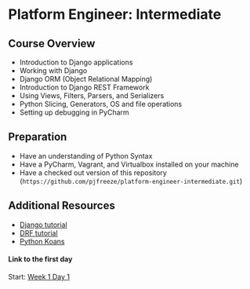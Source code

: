 # Platform Engineer: Intermediate

## Course Overview
- Introduction to Django applications
- Working with Django
- Django ORM (Object Relational Mapping)
- Introduction to Django REST Framework
- Using Views, Filters, Parsers, and Serializers
- Python Slicing, Generators, OS and file operations
- Setting up debugging in PyCharm

## Preparation
- Have an understanding of Python Syntax
- Have a PyCharm, Vagrant, and Virtualbox installed on your machine
- Have a checked out version of this repository (`https://github.com/pjfreeze/platform-engineer-intermediate.git`)


## Additional Resources
- [Django tutorial](https://docs.djangoproject.com/en/1.7/intro/tutorial01/)
- [DRF tutorial](http://www.django-rest-framework.org/tutorial/1-serialization/)
- [Python Koans](https://github.com/gregmalcolm/python_koans)


#### Link to the first day
Start: [Week 1 Day 1](/week-1/W1D1.md)